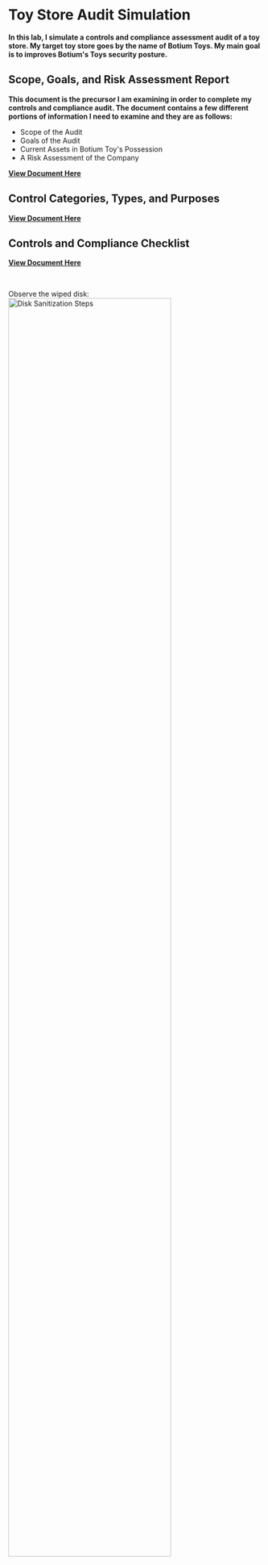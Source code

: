 <h1>Toy Store Audit Simulation</h1>

<b>In this lab, I simulate a controls and compliance assessment audit of a toy store. My target toy store goes by the name of Botium Toys. My main goal is to improves Botium's Toys security posture.</b>

<h2>Scope, Goals, and Risk Assessment Report</h2>

<b>This document is the precursor I am examining in order to complete my controls and compliance audit. The document contains a few different portions of information I need to examine and they are as follows:</b>

- Scope of the Audit
- Goals of the Audit
- Current Assets in Botium Toy's Possession
- A Risk Assessment of the Company

<b>[View Document Here](https://docs.google.com/document/d/1TRoqjZzVVGdwDfuRn-Hw4JJqIp-pN6dAmfu0QwBb6nA/edit?usp=sharing)</b>

<h2>Control Categories, Types, and Purposes</h2>

<b></b>

<b>[View Document Here](https://docs.google.com/document/d/15nPYxKHCb7QlUmgX0iA8ddCapzMbYchv6gOKHynDk7w/edit?usp=sharing&resourcekey=0-C8CqIN5dugCjilga8HuK1w)</b>

<h2>Controls and Compliance Checklist</h2>

<b></b>

<b>[View Document Here](https://docs.google.com/document/d/1xMpPhbyc4coe4PTd459_UFxUm3UJtVYIMouOcPRrwdU/edit?usp=sharing)</b>

<br />


Observe the wiped disk:  <br/>
<img src="https://docs.google.com/document/d/1TRoqjZzVVGdwDfuRn-Hw4JJqIp-pN6dAmfu0QwBb6nA/edit?usp=sharing" height="80%" width="80%" alt="Disk Sanitization Steps"/>
</p>

<!--
 ```diff
- text in red
+ text in green
! text in orange
# text in gray
@@ text in purple (and bold)@@
```
--!>

